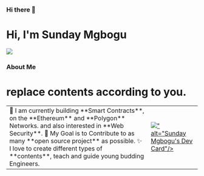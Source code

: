 ### Hi there 👋

# Hi, I'm Sunday Mgbogu 
<img src="https://avatars.githubusercontent.com/u/32062279?v=4">

### About Me
# replace contents according to you.
<table>
<tr>
  <td valign="center">
    🌱 I am currently building **Smart Contracts**, on the **Ethereum** and **Polygon** Networks. and also interested in **Web Security**.
    🎯 My Goal is to Contribute to as many **open source project** as possible.
    ✨ I love to create different types of **contents**, teach and guide young budding Engineers.
<td >
    <a href="#"><img src="https://avatars.githubusercontent.com/u/32062279?v=4">"  alt="Sunday Mgbogu's Dev Card"/></a>
  </td>

</tr>
</table>

